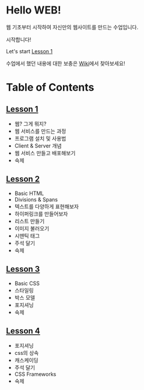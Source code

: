 # Hello __WEB__!

웹 기초부터 시작하여 자신만의 웹사이트를 만드는 수업입니다.

시작합니다!

Let's start [Lesson 1](https://gitlab.com/tech_bridge/web/tree/master/lesson1)

수업에서 했던 내용에 대한 보충은 [Wiki](https://gitlab.com/tech_bridge/web/wikis/home)에서 찾아보세요!


# Table of Contents

## [Lesson 1](https://gitlab.com/tech_bridge/web/tree/master/lesson1)

- 웹? 그게 뭐지?
- 웹 서비스를 만드는 과정
- 프로그램 설치 및 사용법
- Client &amp; Server 개념
- 웹 서비스 만들고 배포해보기
- 숙제


## [Lesson 2](https://gitlab.com/tech_bridge/web/tree/master/lesson2)

- Basic HTML
- Divisions &amp; Spans
- 텍스트를 다양하게 표현해보자
- 하이퍼링크를 만들어보자
- 리스트 만들기
- 이미지 불러오기
- 시맨틱 태그
- 주석 달기
- 숙제

## [Lesson 3](https://gitlab.com/tech_bridge/web/tree/master/lesson3)

- Basic CSS
- 스타일링
- 박스 모델
- 포지셔닝
- 숙제

## [Lesson 4](https://gitlab.com/tech_bridge/web/tree/master/lesson4)

- 포지셔닝
- css의 상속
- 캐스케이딩
- 주석 달기
- CSS Frameworks
- 숙제